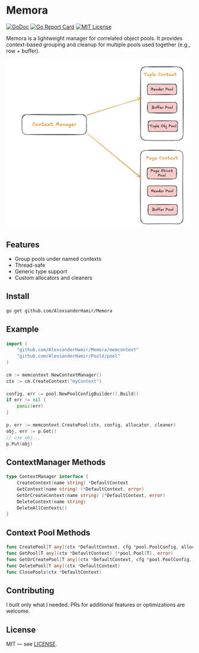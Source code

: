 # Memora

[![GoDoc](https://pkg.go.dev/badge/github.com/AlexsanderHamir/Memora)](https://pkg.go.dev/github.com/AlexsanderHamir/Memora)
[![Go Report Card](https://goreportcard.com/badge/github.com/AlexsanderHamir/Memora)](https://goreportcard.com/report/github.com/AlexsanderHamir/Memora)
[![MIT License](https://img.shields.io/badge/license-MIT-blue.svg)](LICENSE)

Memora is a lightweight manager for correlated object pools. It provides context-based grouping and cleanup for multiple pools used together (e.g., row + buffer).

![Memora Example](example.png)

## Features

* Group pools under named contexts
* Thread-safe
* Generic type support
* Custom allocators and cleaners

## Install

```bash
go get github.com/AlexsanderHamir/Memora
```

## Example

```go
import (
	"github.com/AlexsanderHamir/Memora/memcontext"
	"github.com/AlexsanderHamir/PoolX/pool"
)

cm := memcontext.NewContextManager()
ctx := cm.CreateContext("myContext")

config, err := pool.NewPoolConfigBuilder().Build()
if err != nil {
	panic(err)
}

p, err := memcontext.CreatePool(ctx, config, allocator, cleaner)
obj, err := p.Get()
// use obj...
p.Put(obj)
```

## ContextManager Methods

```go
type ContextManager interface {
	CreateContext(name string) *DefaultContext
	GetContext(name string) (*DefaultContext, error)
	GetOrCreateContext(name string) (*DefaultContext, error)
	DeleteContext(name string)
	DeleteAllContexts()
}
```

## Context Pool Methods

```go
func CreatePool[T any](ctx *DefaultContext, cfg *pool.PoolConfig, alloc func() T, clean func(T)) (*pool.Pool[T], error)
func GetPool[T any](ctx *DefaultContext) (*pool.Pool[T], error)
func GetOrCreatePool[T any](ctx *DefaultContext, cfg *pool.PoolConfig, alloc func() T, clean func(T)) (*pool.Pool[T], error)
func DeletePool[T any](ctx *DefaultContext)
func ClosePools(ctx *DefaultContext)
```

## Contributing

I built only what I needed. PRs for additional features or optimizations are welcome.

## License

MIT — see [LICENSE](LICENSE).

